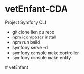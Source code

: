 # vetEnfant-CDA
  Project Symfony 
  CLI
  
  - git clone lien du repo
  - npm icomposer install
  - npm run build
  - symfony serve -d
  - symfony console make:controller 
  - symfony console make:entity

#   v e t E n f a n t  
 